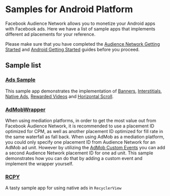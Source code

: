 Samples for Android Platform
============================

Facebook Audience Network allows you to monetize your Android apps with Facebook ads. Here we have a list of sample apps that implements different ad placements for your reference.

Please make sure that you have completed the [Audience Network Getting Started][1] and [Android Getting Started][2] guides before you proceed.

Sample list
-----------

### [Ads Sample](./AdsSample)
This sample app demonstrates the implementation of [Banners][3], [Interstitials][4], [Native Ads][5], [Rewarded Videos][8] and [Horizontal Scroll][7].

### [AdMobWrapper](./AdMobWrapper)
When using mediation platforms, in order to get the most value out from Facebook Audience Network, it is recommended to use a placement ID optimized for CPM, as well as another placement ID optimized for fill rate in the same waterfall as fall back. When using AdMob as a mediation platform, you could only specify one placement ID from Audience Network for an AdMob ad unit. However by utilizing the [AdMob Custom Events][6] you can add a second Audience Network placement ID for one ad unit. This sample demonstrates how you can do that by adding a custom event and implement the wrapper yourself.  

### [RCPY](./RCPY)
A tasty sample app for using native ads in `RecyclerView`


[1]: https://developers.facebook.com/docs/audience-network/getting-started
[2]: https://developers.facebook.com/docs/audience-network/android
[3]: https://developers.facebook.com/docs/audience-network/android-banners
[4]: https://developers.facebook.com/docs/audience-network/android-interstitial
[5]: https://developers.facebook.com/docs/audience-network/android-native
[6]: https://firebase.google.com/docs/admob/android/custom-events
[7]: https://developers.facebook.com/docs/audience-network/android/nativeadsmanager
[8]: https://developers.facebook.com/docs/audience-network/android/rewarded-video
